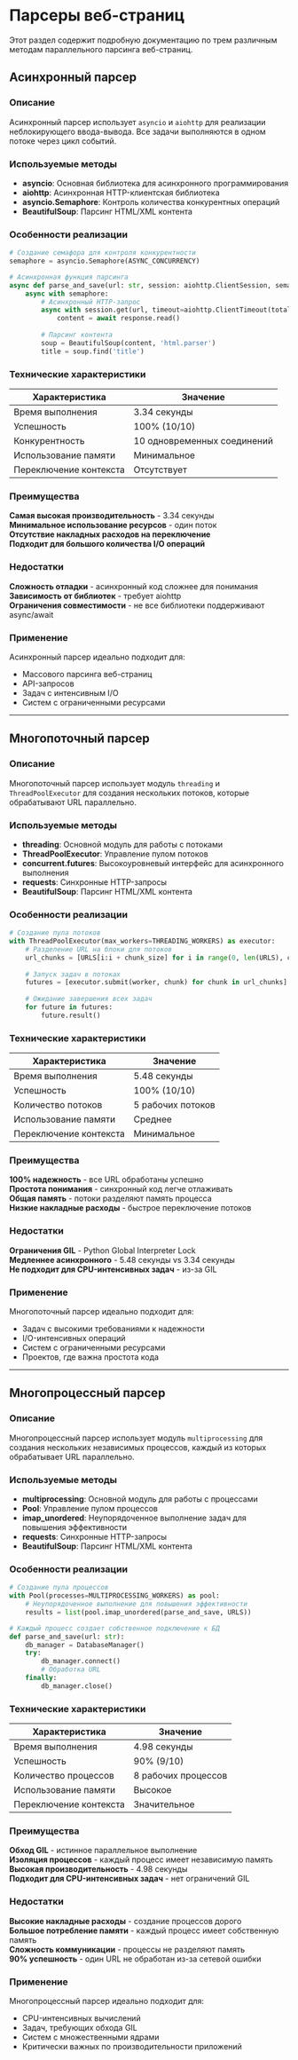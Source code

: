 # Парсеры веб-страниц

Этот раздел содержит подробную документацию по трем различным методам параллельного парсинга веб-страниц.

## Асинхронный парсер

### Описание

Асинхронный парсер использует `asyncio` и `aiohttp` для реализации неблокирующего ввода-вывода. Все задачи выполняются в одном потоке через цикл событий.

### Используемые методы

- **asyncio**: Основная библиотека для асинхронного программирования
- **aiohttp**: Асинхронная HTTP-клиентская библиотека
- **asyncio.Semaphore**: Контроль количества конкурентных операций
- **BeautifulSoup**: Парсинг HTML/XML контента

### Особенности реализации

```python
# Создание семафора для контроля конкурентности
semaphore = asyncio.Semaphore(ASYNC_CONCURRENCY)

# Асинхронная функция парсинга
async def parse_and_save(url: str, session: aiohttp.ClientSession, semaphore: asyncio.Semaphore):
    async with semaphore:
        # Асинхронный HTTP-запрос
        async with session.get(url, timeout=aiohttp.ClientTimeout(total=10)) as response:
            content = await response.read()
        
        # Парсинг контента
        soup = BeautifulSoup(content, 'html.parser')
        title = soup.find('title')
```

### Технические характеристики

| Характеристика | Значение |
|----------------|----------|
| Время выполнения | 3.34 секунды |
| Успешность | 100% (10/10) |
| Конкурентность | 10 одновременных соединений |
| Использование памяти | Минимальное |
| Переключение контекста | Отсутствует |

### Преимущества

**Самая высокая производительность** - 3.34 секунды  
**Минимальное использование ресурсов** - один поток  
**Отсутствие накладных расходов на переключение**  
**Подходит для большого количества I/O операций**  

### Недостатки

**Сложность отладки** - асинхронный код сложнее для понимания  
**Зависимость от библиотек** - требует aiohttp  
**Ограничения совместимости** - не все библиотеки поддерживают async/await  

### Применение

Асинхронный парсер идеально подходит для:
- Массового парсинга веб-страниц
- API-запросов
- Задач с интенсивным I/O
- Систем с ограниченными ресурсами

---

## Многопоточный парсер

### Описание

Многопоточный парсер использует модуль `threading` и `ThreadPoolExecutor` для создания нескольких потоков, которые обрабатывают URL параллельно.

### Используемые методы

- **threading**: Основной модуль для работы с потоками
- **ThreadPoolExecutor**: Управление пулом потоков
- **concurrent.futures**: Высокоуровневый интерфейс для асинхронного выполнения
- **requests**: Синхронные HTTP-запросы
- **BeautifulSoup**: Парсинг HTML/XML контента

### Особенности реализации

```python
# Создание пула потоков
with ThreadPoolExecutor(max_workers=THREADING_WORKERS) as executor:
    # Разделение URL на блоки для потоков
    url_chunks = [URLS[i:i + chunk_size] for i in range(0, len(URLS), chunk_size)]
    
    # Запуск задач в потоках
    futures = [executor.submit(worker, chunk) for chunk in url_chunks]
    
    # Ожидание завершения всех задач
    for future in futures:
        future.result()
```

### Технические характеристики

| Характеристика | Значение |
|----------------|----------|
| Время выполнения | 5.48 секунды |
| Успешность | 100% (10/10) |
| Количество потоков | 5 рабочих потоков |
| Использование памяти | Среднее |
| Переключение контекста | Минимальное |

### Преимущества

**100% надежность** - все URL обработаны успешно  
**Простота понимания** - синхронный код легче отлаживать  
**Общая память** - потоки разделяют память процесса  
**Низкие накладные расходы** - быстрое переключение потоков  

### Недостатки

**Ограничения GIL** - Python Global Interpreter Lock  
**Медленнее асинхронного** - 5.48 секунды vs 3.34 секунды  
**Не подходит для CPU-интенсивных задач** - из-за GIL  

### Применение

Многопоточный парсер идеально подходит для:
- Задач с высокими требованиями к надежности
- I/O-интенсивных операций
- Систем с ограниченными ресурсами
- Проектов, где важна простота кода

---

## Многопроцессный парсер

### Описание

Многопроцессный парсер использует модуль `multiprocessing` для создания нескольких независимых процессов, каждый из которых обрабатывает URL параллельно.

### Используемые методы

- **multiprocessing**: Основной модуль для работы с процессами
- **Pool**: Управление пулом процессов
- **imap_unordered**: Неупорядоченное выполнение задач для повышения эффективности
- **requests**: Синхронные HTTP-запросы
- **BeautifulSoup**: Парсинг HTML/XML контента

### Особенности реализации

```python
# Создание пула процессов
with Pool(processes=MULTIPROCESSING_WORKERS) as pool:
    # Неупорядоченное выполнение для повышения эффективности
    results = list(pool.imap_unordered(parse_and_save, URLS))

# Каждый процесс создает собственное подключение к БД
def parse_and_save(url: str):
    db_manager = DatabaseManager()
    try:
        db_manager.connect()
        # Обработка URL
    finally:
        db_manager.close()
```

### Технические характеристики

| Характеристика | Значение |
|----------------|----------|
| Время выполнения | 4.98 секунды |
| Успешность | 90% (9/10) |
| Количество процессов | 8 рабочих процессов |
| Использование памяти | Высокое |
| Переключение контекста | Значительное |

### Преимущества

**Обход GIL** - истинное параллельное выполнение  
**Изоляция процессов** - каждый процесс имеет независимую память  
**Высокая производительность** - 4.98 секунды  
**Подходит для CPU-интенсивных задач** - нет ограничений GIL  

### Недостатки

**Высокие накладные расходы** - создание процессов дорого  
**Большое потребление памяти** - каждый процесс имеет собственную память  
**Сложность коммуникации** - процессы не разделяют память  
**90% успешность** - один URL не обработан из-за сетевой ошибки  

### Применение

Многопроцессный парсер идеально подходит для:
- CPU-интенсивных вычислений
- Задач, требующих обхода GIL
- Систем с множественными ядрами
- Критически важных по производительности приложений
